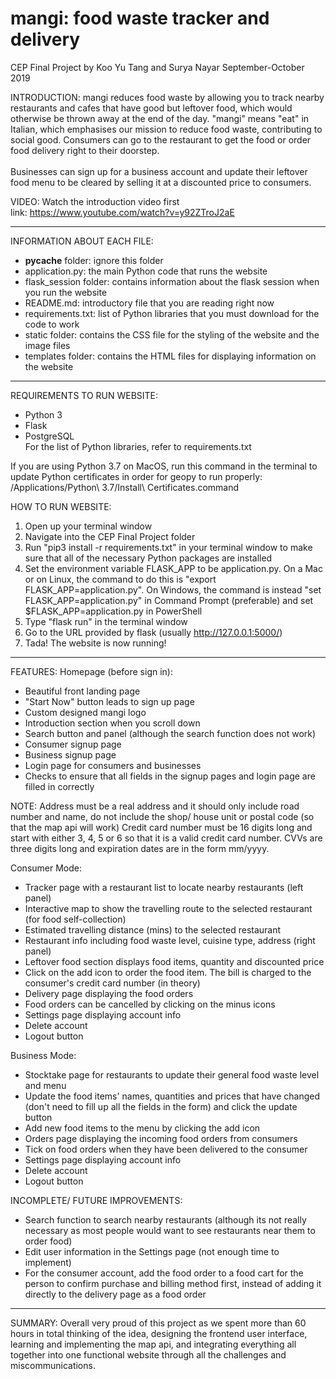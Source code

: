 
# mangi: food waste tracker and delivery
CEP Final Project by Koo Yu Tang and Surya Nayar
September-October 2019

INTRODUCTION:
mangi reduces food waste by allowing you to track nearby restaurants and cafes that have good
but leftover food, which would otherwise be thrown away at the end of the day. "mangi" means
"eat" in Italian, which emphasises our mission to reduce food waste, contributing to social good.
Consumers can go to the restaurant to get the food or order food delivery right
to their doorstep.<br><br>
Businesses can sign up for a business account and update their leftover food
menu to be cleared by selling it at a discounted price to consumers.

VIDEO:
Watch the introduction video first  
link: https://www.youtube.com/watch?v=y92ZTroJ2aE  

------------------

INFORMATION ABOUT EACH FILE:  
* __pycache__ folder: ignore this folder  
* application.py: the main Python code that runs the website  
* flask_session folder: contains information about the flask session when you run the website  
* README.md: introductory file that you are reading right now  
* requirements.txt: list of Python libraries that you must download for the code to work  
* static folder: contains the CSS file for the styling of the website and the image files  
* templates folder: contains the HTML files for displaying information on the website  

----------------------

REQUIREMENTS TO RUN WEBSITE:  
* Python 3  
* Flask  
* PostgreSQL  
For the list of Python libraries, refer to requirements.txt  

If you are using Python 3.7 on MacOS, run this command in the terminal to update
Python certificates in order for geopy to run properly:
/Applications/Python\ 3.7/Install\ Certificates.command

HOW TO RUN WEBSITE:
1. Open up your terminal window  
2. Navigate into the CEP Final Project folder  
3. Run "pip3 install -r requirements.txt" in your terminal window to make sure that all of the necessary Python packages are installed  
4. Set the environment variable FLASK_APP to be application.py. On a Mac or on Linux, the command to do this is "export FLASK_APP=application.py". On Windows, the command is instead "set FLASK_APP=application.py" in Command Prompt (preferable) and set $FLASK_APP=application.py in PowerShell  
5. Type "flask run" in the terminal window  
6. Go to the URL provided by flask (usually http://127.0.0.1:5000/)  
7. Tada! The website is now running!  

--------------------

FEATURES:
Homepage (before sign in):  
- Beautiful front landing page  
- "Start Now" button leads to sign up page  
- Custom designed mangi logo  
- Introduction section when you scroll down
- Search button and panel (although the search function does not work)
- Consumer signup page
- Business signup page
- Login page for consumers and businesses
- Checks to ensure that all fields in the signup pages and login page are filled
  in correctly

NOTE:
Address must be a real address and it should only include road number and name,
do not include the shop/ house unit or postal code (so that the map api will work)
Credit card number must be 16 digits long and start with either 3, 4, 5 or 6 so
that it is a valid credit card number. CVVs are three digits long and expiration dates
are in the form mm/yyyy.

Consumer Mode:
- Tracker page with a restaurant list to locate nearby restaurants (left panel)
- Interactive map to show the travelling route to the selected restaurant (for food self-collection)
- Estimated travelling distance (mins) to the selected restaurant
- Restaurant info including food waste level, cuisine type, address (right panel)
- Leftover food section displays food items, quantity and discounted price
- Click on the add icon to order the food item. The bill is charged to the consumer's
  credit card number (in theory)
- Delivery page displaying the food orders
- Food orders can be cancelled by clicking on the minus icons
- Settings page displaying account info
- Delete account
- Logout button

Business Mode:
- Stocktake page for restaurants to update their general food waste level and menu
- Update the food items' names, quantities and prices that have changed (don't need
  to fill up all the fields in the form) and click the update button
- Add new food items to the menu by clicking the add icon
- Orders page displaying the incoming food orders from consumers
- Tick on food orders when they have been delivered to the consumer
- Settings page displaying account info
- Delete account
- Logout button

INCOMPLETE/ FUTURE IMPROVEMENTS:
- Search function to search nearby restaurants (although its not really necessary as
  most people would want to see restaurants near them to order food)
- Edit user information in the Settings page (not enough time to implement)
- For the consumer account, add the food order to a food cart for the person
  to confirm purchase and billing method first, instead of adding it directly to
  the delivery page as a food order

------------------

SUMMARY:
Overall very proud of this project as we spent more than 60 hours in total thinking
of the idea, designing the frontend user interface, learning and implementing the map api,
and integrating everything all together into one functional website through all the
challenges and miscommunications.
